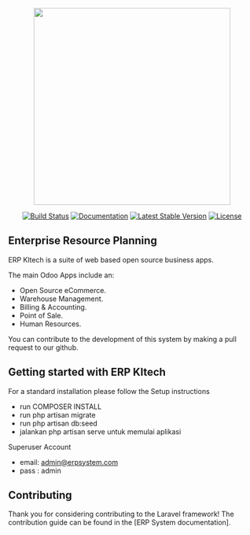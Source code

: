 <p align="center"><img src="https://kltech-intl.odoo.com/web/image/website/1/logo/kltech-intl?unique=42688f5" width="400"></p>

<p align="center">
<a href="https://kltech-intl.odoo.com"><img src="https://img.shields.io/badge/Master-Success-success" alt="Build Status"></a>
<a href="https://kltech-intl.odoo.com"><img src="https://img.shields.io/badge/Master-Docs-blueviolet" alt="Documentation"></a>
<a href="https://kltech-intl.odoo.com"><img src="https://img.shields.io/badge/Version-2.0.3-blue" alt="Latest Stable Version"></a>
<a href="https://kltech-intl.odoo.com"><img src="https://img.shields.io/github/license/kelvzxu/erp_laravel" alt="License"></a>
</p>

## Enterprise Resource Planning

ERP Kltech is a suite of web based open source business apps.

The main Odoo Apps include an:
- Open Source eCommerce.
- Warehouse Management. 
- Billing & Accounting.
- Point of Sale.
- Human Resources.


You can contribute to the development of this system by making a pull request to our github.

## Getting started with ERP Kltech

For a standard installation please follow the Setup instructions
- run COMPOSER INSTALL
- run php artisan migrate
- run php artisan db:seed
- jalankan php artisan serve untuk memulai aplikasi

Superuser Account
- email: admin@erpsystem.com
- pass : admin

## Contributing

Thank you for considering contributing to the Laravel framework! The contribution guide can be found in the [ERP System documentation].

